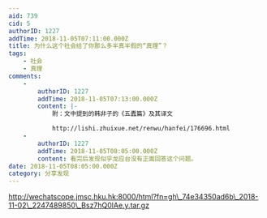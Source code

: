 ```yaml
---
aid: 739
cid: 5
authorID: 1227
addTime: 2018-11-05T07:11:00.000Z
title: 为什么这个社会给了你那么多半真半假的“真理”？
tags:
    - 社会
    - 真理
comments:
    -
        authorID: 1227
        addTime: 2018-11-05T07:13:00.000Z
        content: |-
            附：文中提到的韩非子的《五蠹篇》及其译文

            http://lishi.zhuixue.net/renwu/hanfei/176696.html
    -
        authorID: 1227
        addTime: 2018-11-05T08:05:00.000Z
        content: 看完后发现似乎龙应台没有正面回答这个问题。
date: 2018-11-05T08:05:00.000Z
category: 分享发现
---
```


http://wechatscope.jmsc.hku.hk:8000/html?fn=gh\_74e34350ad6b\_2018-11-02\_2247489850\_Bsz7hQ0lAe.y.tar.gz
